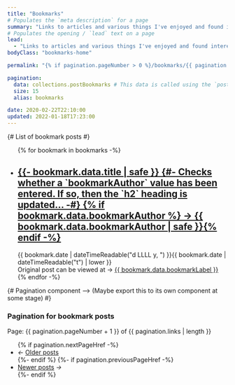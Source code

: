 ```yaml
---
title: "Bookmarks"
# Populates the `meta description` for a page
summary: "Links to articles and various things I've enjoyed and found interesting. Technical and non-technical. Quite a few of them offer perspectives / advice I appreciate."
# Populates the opening / `lead` text on a page
lead:
  - "Links to articles and various things I've enjoyed and found interesting. Technical and non-technical. Quite a few of them offer perspectives / advice I appreciate."
bodyClass: "bookmarks-home"

permalink: "{% if pagination.pageNumber > 0 %}/bookmarks/{{ pagination.pageNumber + 1 }}/index.html{% else %}/bookmarks.html{% endif %}"

pagination:
  data: collections.postBookmarks # This data is called using the `postBookmarks.js` collection script
  size: 15
  alias: bookmarks

date: 2020-02-22T22:10:00
updated: 2022-01-18T17:23:00
---
```


{# List of bookmark posts #}
<ul role="list" class="bookmarks__list | no-list | flow">
{% for bookmark in bookmarks -%}
  <li class="bookmarks__list-item">
    <article class="bookmarks__summary | flow">
      <h2>
        <a href="{{ bookmark.url }}">
        {{- bookmark.data.title | safe }}
        {#- Checks whether a `bookmarkAuthor` value has been entered. If so, then the `h2` heading is updated... -#}
        {% if bookmark.data.bookmarkAuthor %} &rarr; {{ bookmark.data.bookmarkAuthor | safe }}{% endif -%}
        </a>
      </h2>
      <time datetime="{{ bookmark.date | dateTime }}">{{ bookmark.date | dateTimeReadable("d LLLL y, ") }}{{ bookmark.date | dateTimeReadable("t") | lower }}</time>
      <div><span class="visually-hidden">Original post can be viewed at</span> &rarr; <a href="{{ bookmark.data.bookmarkExternal }}" rel="external" title="Link to the original post.">{{ bookmark.data.bookmarkLabel }}</a></div>
    </article>
  </li>
{% endfor -%}
</ul>

{# Pagination component --> (Maybe export this to its own component at some stage) #}
<nav class="pagination">
  <h3 class="visually-hidden">Pagination for bookmark posts</h3>
  <span class="visually-hidden">Page: {{ pagination.pageNumber + 1 }} of {{ pagination.links | length  }}</span>
  <ul role="list" class="pagination__list | no-list">
    {% if pagination.nextPageHref -%}
      <li class="pagination__list-item">
        <i aria-hidden="true">&larr;</i>
        <a href="{{ pagination.nextPageHref }}">Older <span class="visually-hidden">posts</span></a>
      </li>
    {%- endif %}
    {%- if pagination.previousPageHref -%}
      <li class="pagination__list-item">
        <a href="{{ pagination.previousPageHref }}">Newer <span class="visually-hidden">posts</span></a>
        <i aria-hidden="true">&rarr;</i>
      </li>
    {%- endif %}
  </ul>
</nav>
